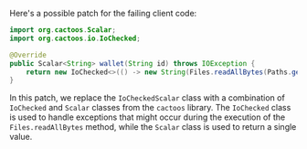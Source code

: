 Here's a possible patch for the failing client code:

```java
import org.cactoos.Scalar;
import org.cactoos.io.IoChecked;

@Override
public Scalar<String> wallet(String id) throws IOException {
    return new IoChecked<>(() -> new String(Files.readAllBytes(Paths.get(getWalletDir(), id))));
}
```

In this patch, we replace the `IoCheckedScalar` class with a combination of `IoChecked` and `Scalar` classes from the `cactoos` library. The `IoChecked` class is used to handle exceptions that might occur during the execution of the `Files.readAllBytes` method, while the `Scalar` class is used to return a single value.